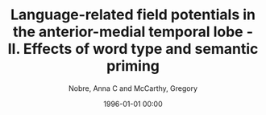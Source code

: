 ---
layout: post
title: Language-related field potentials in the anterior-medial temporal lobe - II. Effects of word type and semantic priming

date: 1996-01-01 00:00
author: Nobre, Anna C and McCarthy, Gregory
journal: Journal of Neuroscience

link: https://doi.org/10.1523/jneurosci.15-02-01090.1995

year: 1995
---